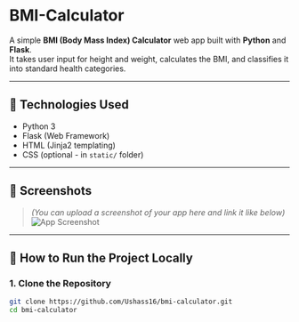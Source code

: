 # BMI-Calculator

A simple **BMI (Body Mass Index) Calculator** web app built with **Python** and **Flask**.  
It takes user input for height and weight, calculates the BMI, and classifies it into standard health categories.

---

## 🔧 Technologies Used

- Python 3
- Flask (Web Framework)
- HTML (Jinja2 templating)
- CSS (optional - in `static/` folder)

---

## 📸 Screenshots

> *(You can upload a screenshot of your app here and link it like below)*  
> ![App Screenshot](static/screenshot.png)

---

## 🚀 How to Run the Project Locally

### 1. Clone the Repository

```bash
git clone https://github.com/Ushass16/bmi-calculator.git
cd bmi-calculator
